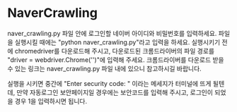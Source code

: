 # NaverCrawling

naver_crawling.py 파일 안에 로그인할 네이버 아이디와 비밀번호를 입력하세요. 파일을 실행시킬 때에는 "python naver_crawling.py"라고 입력을 하세요.
실행시키기 전에 chromedriver를 다운로드해 주시고, 다운로드된 크롬드라이버의 파일 경로를 "driver = webdriver.Chrome('')"에 입력해 주세요.
크롬드라이버를 다운로드 받을 수 있는 링크는 naver_crawling.py 파일 내에 있으니 참고하시길 바랍니다.

실행을 시키면 중간에 "Enter security code: " 이라는 메세지가 터미널에 뜨게 될텐데, 만약 자동로그인 보안페이지일 경우에는 보안코드를 입력해 주시고,
로그인이 되었을 경우 1을 입력하시면 됩니다.
